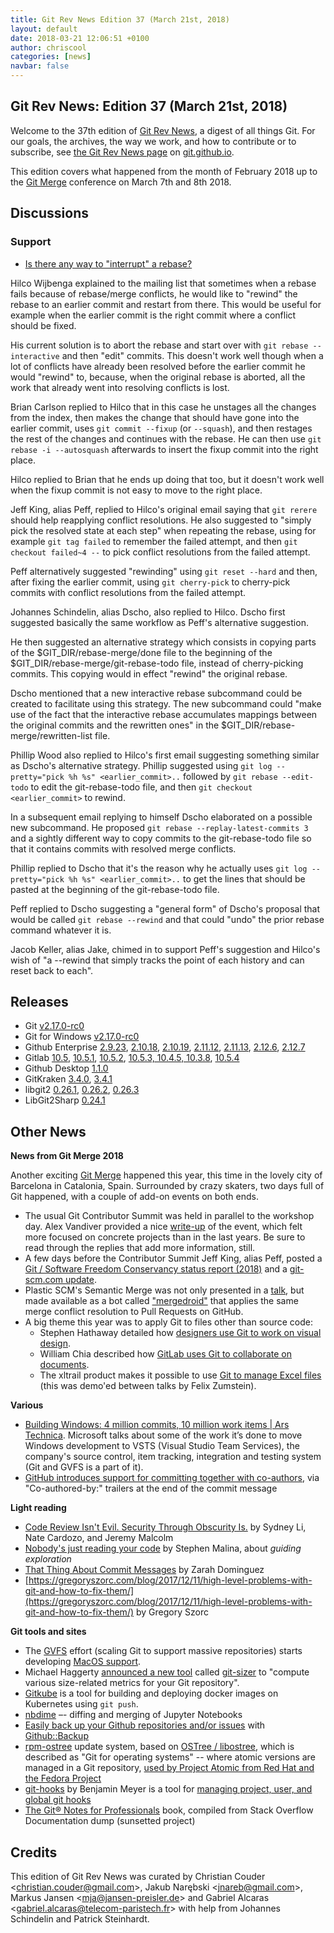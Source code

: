 ```yaml
---
title: Git Rev News Edition 37 (March 21st, 2018)
layout: default
date: 2018-03-21 12:06:51 +0100
author: chriscool
categories: [news]
navbar: false
---
```


## Git Rev News: Edition 37 (March 21st, 2018)

Welcome to the 37th edition of [Git Rev News](https://git.github.io/rev_news/rev_news/),
a digest of all things Git. For our goals, the archives, the way we work, and how to contribute or to
subscribe, see [the Git Rev News page](https://git.github.io/rev_news/rev_news/) on [git.github.io](http://git.github.io).

This edition covers what happened from the month of February 2018 up
to the [Git Merge](https://git-merge.com/) conference on March 7th and 8th 2018.

## Discussions

<!---
### General
-->

<!---
### Reviews
-->


### Support

* [Is there any way to "interrupt" a rebase?](https://public-inbox.org/git/CAE1pOi1XtrWqG7mOdrNt10YoZG0LOAB7i9cc1Gi8oWhULxE57A@mail.gmail.com/)

Hilco Wijbenga explained to the mailing list that sometimes when a
rebase fails because of rebase/merge conflicts, he would like to
"rewind" the rebase to an earlier commit and restart from there. This
would be useful for example when the earlier commit is the right
commit where a conflict should be fixed.

His current solution is to abort the rebase and start over with
`git rebase --interactive` and then "edit" commits. This doesn't work
well though when a lot of conflicts have already been resolved before
the earlier commit he would "rewind" to, because, when the original
rebase is aborted, all the work that already went into resolving
conflicts is lost.

Brian Carlson replied to Hilco that in this case he unstages all the
changes from the index, then makes the change that should have gone
into the earlier commit, uses `git commit --fixup` (or `--squash`),
and then restages the rest of the changes and continues with the
rebase. He can then use `git rebase -i --autosquash` afterwards to
insert the fixup commit into the right place.

Hilco replied to Brian that he ends up doing that too, but it doesn't
work well when the fixup commit is not easy to move to the right
place.

Jeff King, alias Peff, replied to Hilco's original email saying that
`git rerere` should help reapplying conflict resolutions. He also
suggested to "simply pick the resolved state at each step" when
repeating the rebase, using for example `git tag failed` to remember
the failed attempt, and then `git checkout failed~4 --` to pick
conflict resolutions from the failed attempt.

Peff alternatively suggested "rewinding" using `git reset --hard` and
then, after fixing the earlier commit, using `git cherry-pick` to
cherry-pick commits with conflict resolutions from the failed attempt.

Johannes Schindelin, alias Dscho, also replied to Hilco. Dscho first
suggested basically the same workflow as Peff's alternative
suggestion.

He then suggested an alternative strategy which consists in copying
parts of the $GIT_DIR/rebase-merge/done file to the beginning of the
$GIT_DIR/rebase-merge/git-rebase-todo file, instead of cherry-picking
commits. This copying would in effect "rewind" the original rebase.

Dscho mentioned that a new interactive rebase subcommand could be
created to facilitate using this strategy. The new subcommand could
"make use of the fact that the interactive rebase accumulates mappings
between the original commits and the rewritten ones" in the
$GIT_DIR/rebase-merge/rewritten-list file.

Phillip Wood also replied to Hilco's first email suggesting something
similar as Dscho's alternative strategy. Phillip suggested using
`git log --pretty="pick %h %s" <earlier_commit>..` followed by
`git rebase --edit-todo` to edit the git-rebase-todo file, and then
`git checkout <earlier_commit>` to rewind.

In a subsequent email replying to himself Dscho elaborated on a
possible new subcommand. He proposed
`git rebase --replay-latest-commits 3` and a sightly different way to
copy commits to the git-rebase-todo file so that it contains commits
with resolved merge conflicts.

Phillip replied to Dscho that it's the reason why he actually uses
`git log --pretty="pick %h %s" <earlier_commit>..` to get the lines
that should be pasted at the beginning of the git-rebase-todo file.

Peff replied to Dscho suggesting a "general form" of Dscho's proposal
that would be called `git rebase --rewind` and that could "undo" the
prior rebase command whatever it is.

Jacob Keller, alias Jake, chimed in to support Peff's suggestion and
Hilco's wish of "a \-\-rewind that simply tracks the point of each
history and can reset back to each".

<!--- ## Developer Spotlight: -->

## Releases

* Git [v2.17.0-rc0](https://public-inbox.org/git/xmqqwoyc3kir.fsf@gitster-ct.c.googlers.com)
* Git for Windows [v2.17.0-rc0](https://github.com/git-for-windows/git/releases/tag/v2.17.0-rc0.windows.1)
* Github Enterprise [2.9.23](https://enterprise.github.com/releases/2.9.23),
[2.10.18](https://enterprise.github.com/releases/2.10.18),
[2.10.19](https://enterprise.github.com/releases/2.10.19),
[2.11.12](https://enterprise.github.com/releases/2.11.12),
[2.11.13](https://enterprise.github.com/releases/2.11.13),
[2.12.6](https://enterprise.github.com/releases/2.12.6),
[2.12.7](https://enterprise.github.com/releases/2.12.7)
* Gitlab [10.5](https://about.gitlab.com/2018/02/22/gitlab-10-5-released/),
[10.5.1](https://about.gitlab.com/2018/02/22/gitlab-10-5-1-released/),
[10.5.2](https://about.gitlab.com/2018/02/27/gitlab-10-5-2-released/),
[10.5.3, 10.4.5, 10.3.8](https://about.gitlab.com/2018/03/06/security-10-5-3-plus-10-4-5-plus-10-3-8-1st-blog-post/),
[10.5.4](https://about.gitlab.com/2018/03/09/gitlab-10-5-4-released/)
* Github Desktop [1.1.0](https://desktop.github.com/release-notes/)
* GitKraken [3.4.0](https://support.gitkraken.com/release-notes/current#v3-4-0),
[3.4.1](https://support.gitkraken.com/release-notes/current#v3-4-1)
* libgit2 [0.26.1](https://github.com/libgit2/libgit2/releases/tag/v0.26.1), [0.26.2](https://github.com/libgit2/libgit2/releases/tag/v0.26.2), [0.26.3](https://github.com/libgit2/libgit2/releases/tag/v0.26.3)
* LibGit2Sharp [0.24.1](https://github.com/libgit2/libgit2sharp/releases/tag/v0.24.1)

## Other News

__News from Git Merge 2018__

Another exciting [Git Merge](https://git-merge.com/) happened this year, this time in the lovely city of Barcelona in Catalonia, Spain. Surrounded by crazy skaters, two days full of Git happened, with a couple of add-on events on both ends.

* The usual Git Contributor Summit was held in parallel to the workshop day. Alex Vandiver provided a nice [write-up](https://public-inbox.org/git/alpine.DEB.2.20.1803091557510.23109@alexmv-linux/) of the event, which felt more focused on concrete projects than in the last years. Be sure to read through the replies that add more information, still.
* A few days before the Contributor Summit Jeff King, alias Peff, posted a [Git / Software Freedom Conservancy status report (2018)](https://public-inbox.org/git/20180306231609.GA1632@sigill.intra.peff.net/) and a [git-scm.com update](https://public-inbox.org/git/20180306230419.GA1373@sigill.intra.peff.net/).
* Plastic SCM's Semantic Merge was not only presented in a [talk](https://git-merge.com/#pablo-santos-luaces), but made available as a bot called ["mergedroid"](https://gmaster.io/mergedroid) that applies the same merge conflict resolution to Pull Requests on GitHub.
* A big theme this year was to apply Git to files other than source code:
  * Stephen Hathaway detailed how [designers use Git to work on visual design](https://git-merge.com/#stephen-hathaway).
  * William Chia described how [GitLab uses Git to collaborate on documents](https://git-merge.com/#william-chia).
  * The xltrail product makes it possible to use [Git to manage Excel files](https://www.xltrail.com) (this was demo'ed between talks by Felix Zumstein).


__Various__

* [Building Windows: 4 million commits, 10 million work items | Ars Technica](https://arstechnica.com/gadgets/2018/03/building-windows-4-million-commits-10-million-work-items/). Microsoft talks about some of the work it’s done to move Windows development to VSTS (Visual Studio Team Services), the company's source control, item tracking, integration and testing system (Git and GVFS is a part of it).
* [GitHub introduces support for committing together with co-authors](https://blog.github.com/2018-01-29-commit-together-with-co-authors/), via "Co-authored-by:" trailers at the end of the commit message


__Light reading__

* [Code Review Isn't Evil. Security Through Obscurity Is.](https://www.eff.org/deeplinks/2018/01/code-review-not-evil-security-through-obscurity) by Sydney Li, Nate Cardozo, and Jeremy Malcolm
* [Nobody's just reading your code](http://akkartik.name/post/comprehension) by Stephen Malina, about _guiding exploration_
* [That Thing About Commit Messages](http://zdominguez.com/2018/03/03/commit-messages.html) by Zarah Dominguez
* [https://gregoryszorc.com/blog/2017/12/11/high-level-problems-with-git-and-how-to-fix-them/](https://gregoryszorc.com/blog/2017/12/11/high-level-problems-with-git-and-how-to-fix-them/) by Gregory Szorc


__Git tools and sites__

* The [GVFS](https://gvfs.io/) effort (scaling Git to support massive repositories) starts developing [MacOS support](https://blogs.msdn.microsoft.com/devops/2018/03/15/gvfs-for-mac/).
* Michael Haggerty [announced a new tool](https://public-inbox.org/git/CAMy9T_FaOdLP482YZcMX16mpy_EgM0ok1GKg45rE=X+HTGxSiQ@mail.gmail.com)
called [git-sizer](https://github.com/github/git-sizer) to "compute various size-related metrics for your Git repository".
* [Gitkube](https://gitkube.sh/) is a tool for building and deploying docker images on Kubernetes using `git push`.
* [nbdime](http://nbdime.readthedocs.io/en/latest/) –- diffing and merging of Jupyter Notebooks
* [Easily back up your Github repositories and/or issues](http://blogs.perl.org/users/steve_bertrand/2018/02/easily-back-up-your-github-repositories-andor-issues.html) with [Github::Backup](https://metacpan.org/pod/Github::Backup)
* [rpm-ostree](http://www.projectatomic.io/docs/os-updates/) update system, based on [OSTree / libostree](https://ostree.readthedocs.io/en/latest/), which is described as "Git for operating systems" -- where atomic versions are managed in a Git repository, [used by Project Atomic from Red Hat and the Fedora Project](https://lwn.net/Articles/747576/)
* [git-hooks](http://github.com/icefox/git-hooks) by Benjamin Meyer is a tool for [managing project, user, and global git hooks](https://benjamin-meyer.blogspot.com/2010/06/managing-project-user-and-global-git.html)
* [The Git® Notes for Professionals](http://books.goalkicker.com/GitBook/) book, compiled from Stack Overflow Documentation dump (sunsetted project)


## Credits

This edition of Git Rev News was curated by
Christian Couder &lt;<christian.couder@gmail.com>&gt;,
Jakub Narębski &lt;<jnareb@gmail.com>&gt;,
Markus Jansen &lt;<mja@jansen-preisler.de>&gt; and
Gabriel Alcaras &lt;<gabriel.alcaras@telecom-paristech.fr>&gt;
with help from Johannes Schindelin and Patrick Steinhardt.

